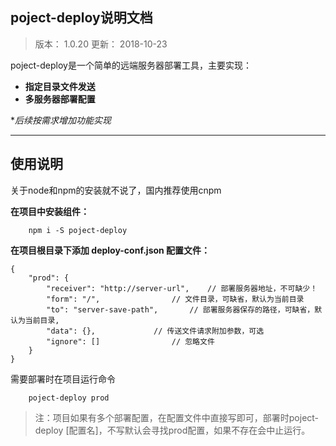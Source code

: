 ## poject-deploy说明文档 ##

> 版本： 1.0.20
> 更新： 2018-10-23

poject-deploy是一个简单的远端服务器部署工具，主要实现：

- **指定目录文件发送**
- **多服务器部署配置**

**后续按需求增加功能实现*

-------------------

## 使用说明

关于node和npm的安装就不说了，国内推荐使用cnpm

**在项目中安装组件：**
```
    npm i -S poject-deploy
```
    
**在项目根目录下添加 deploy-conf.json 配置文件：**

```
{
    "prod": {
        "receiver": "http://server-url",	// 部署服务器地址，不可缺少！
        "form": "/",				// 文件目录，可缺省，默认为当前目录
        "to": "server-save-path",		// 部署服务器保存的路径，可缺省，默认为当前目录,
        "data": {},				// 传送文件请求附加参数，可选
        "ignore": []				// 忽略文件
    }
}
```

需要部署时在项目运行命令

```
	poject-deploy prod
```

> 注：项目如果有多个部署配置，在配置文件中直接写即可，部署时poject-deploy [配置名]，不写默认会寻找prod配置，如果不存在会中止运行。